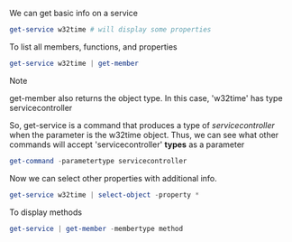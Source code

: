 
We can get basic info on a service

```PowerShell
get-service w32time # will display some properties
````

To list all members, functions, and properties

```PowerShell
get-service w32time | get-member
```

> [!NOTE]
> get-member also returns the object type. In this case, 'w32time' has type servicecontroller

So, get-service is a command that produces a type of *servicecontroller* when the parameter is the w32time object.
Thus, we can see what other commands will accept 'servicecontroller' **types** as a parameter

```PowerShell
get-command -parametertype servicecontroller
```


Now we can select other properties with additional info.

```PowerShell
get-service w32time | select-object -property *
```

To display methods

```PowerShell
get-service | get-member -membertype method
```

